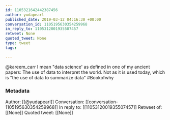 ```yaml
---
id: 1105321642442387456
author: yudapearl
published_date: 2019-03-12 04:16:30 +00:00
conversation_id: 1105195630354259968
in_reply_to: 1105312001935507457
retweet: None
quoted_tweet: None
type: tweet
tags:

---
```


@kareem_carr I mean "data science' as defined in one of my ancient papers: The use of data to interpret the world. Not as it is used today, which is "the use of data to summarize data" #Bookofwhy

### Metadata

Author: [[@yudapearl]]
Conversation: [[conversation-1105195630354259968]]
In reply to: [[1105312001935507457]]
Retweet of: [[None]]
Quoted tweet: [[None]]
